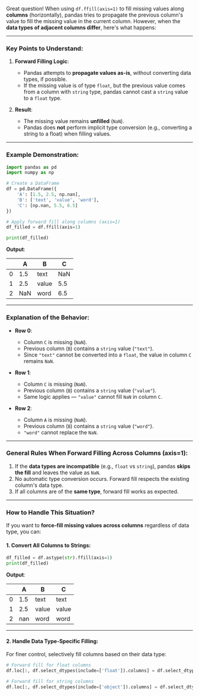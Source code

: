 Great question! When using `df.ffill(axis=1)` to fill missing values along **columns** (horizontally), pandas tries to propagate the previous column's value to fill the missing value in the current column. However, when the **data types of adjacent columns differ**, here's what happens:

---

### **Key Points to Understand:**

1.  **Forward Filling Logic**:
    - Pandas attempts to **propagate values as-is**, without converting data types, if possible.
    - If the missing value is of type `float`, but the previous value comes from a column with `string` type, pandas cannot cast a `string` value to a `float` type.

2.  **Result**:
    - The missing value remains **unfilled** (`NaN`).
    - Pandas does **not** perform implicit type conversion (e.g., converting a string to a float) when filling values.

---

### **Example Demonstration:**

```python
import pandas as pd
import numpy as np

# Create a DataFrame
df = pd.DataFrame({
    'A': [1.5, 2.5, np.nan],
    'B': ['text', 'value', 'word'],
    'C': [np.nan, 5.5, 6.5]
})

# Apply forward fill along columns (axis=1)
df_filled = df.ffill(axis=1)

print(df_filled)
```

**Output**:

|   | A     | B      | C    |
|---|-------|--------|------|
| 0 | 1.5   | text   | NaN  |
| 1 | 2.5   | value  | 5.5  |
| 2 | NaN   | word   | 6.5  |

---

### **Explanation of the Behavior:**

- **Row 0**:
    - Column `C` is missing (`NaN`).
    - Previous column (`B`) contains a `string` value (`"text"`).
    - Since `"text"` cannot be converted into a `float`, the value in column `C` remains `NaN`.

- **Row 1**:
    - Column `C` is missing (`NaN`).
    - Previous column (`B`) contains a `string` value (`"value"`).
    - Same logic applies — `"value"` cannot fill `NaN` in column `C`.

- **Row 2**:
    - Column `A` is missing (`NaN`).
    - Previous column (`B`) contains a `string` value (`"word"`).
    - `"word"` cannot replace the `NaN`.

---

### **General Rules When Forward Filling Across Columns (axis=1):**

1.  If the **data types are incompatible** (e.g., `float` vs `string`), pandas **skips the fill** and leaves the value as `NaN`.
2.  No automatic type conversion occurs. Forward fill respects the existing column's data type.
3.  If all columns are of the **same type**, forward fill works as expected.

---

### **How to Handle This Situation?**

If you want to **force-fill missing values across columns** regardless of data type, you can:

#### 1. **Convert All Columns to Strings**:

```python
df_filled = df.astype(str).ffill(axis=1)
print(df_filled)
```

**Output**:

|   | A     | B      | C      |
|---|-------|--------|--------|
| 0 | 1.5   | text   | text   |
| 1 | 2.5   | value  | value  |
| 2 | nan   | word   | word   |

---

#### 2. **Handle Data Type-Specific Filling**:

For finer control, selectively fill columns based on their data type:

```python
# Forward fill for float columns
df.loc[:, df.select_dtypes(include=['float']).columns] = df.select_dtypes(include=['float']).ffill(axis=1)

# Forward fill for string columns
df.loc[:, df.select_dtypes(include=['object']).columns] = df.select_dtypes(include=['object']).ffill(axis=1)
